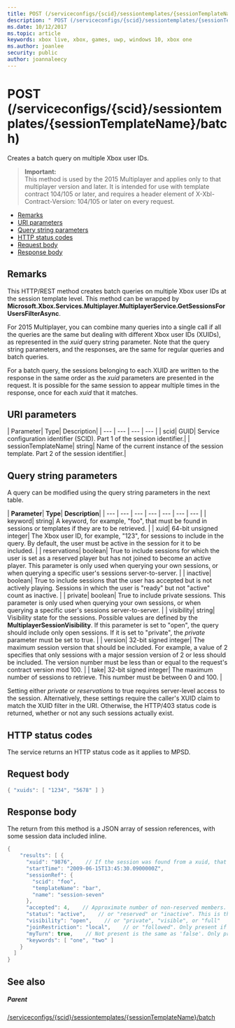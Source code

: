 ```yaml
---
title: POST (/serviceconfigs/{scid}/sessiontemplates/{sessionTemplateName}/batch)
description: " POST (/serviceconfigs/{scid}/sessiontemplates/{sessionTemplateName}/batch)"
ms.date: 10/12/2017
ms.topic: article
keywords: xbox live, xbox, games, uwp, windows 10, xbox one
ms.author: joanlee
security: public
author: joannaleecy
---
```


# POST (/serviceconfigs/{scid}/sessiontemplates/{sessionTemplateName}/batch)
Creates a batch query on multiple Xbox user IDs.

> **Important:**  
> This method is used by the 2015 Multiplayer and applies only to that multiplayer version and later. It is intended for use with template contract 104/105 or later, and requires a header element of X-Xbl-Contract-Version: 104/105 or later on every request.

  * [Remarks](#ID4ET)
  * [URI parameters](#ID4EKB)
  * [Query string parameters](#ID4EVB)
  * [HTTP status codes](#ID4EGF)
  * [Request body](#ID4ENF)
  * [Response body](#ID4EWF)

<a id="ID4ET"></a>


## Remarks

This HTTP/REST method creates batch queries on multiple Xbox user IDs at the session template level. This method can be wrapped by **Microsoft.Xbox.Services.Multiplayer.MultiplayerService.GetSessionsForUsersFilterAsync**.

For 2015 Multiplayer, you can combine many queries into a single call if all the queries are the same but dealing with different Xbox user IDs (XUIDs), as represented in the *xuid* query string parameter. Note that the query string parameters, and the responses, are the same for regular queries and batch queries.

For a batch query, the sessions belonging to each XUID are written to the response in the same order as the *xuid* parameters are presented in the request. It is possible for the same session to appear multiple times in the response, once for each *xuid* that it matches.

<a id="ID4EKB"></a>


## URI parameters

| Parameter| Type| Description|
| --- | --- | --- | --- |
| scid| GUID| Service configuration identifier (SCID). Part 1 of the session identifier.|
| sessionTemplateName| string| Name of the current instance of the session template. Part 2 of the session identifier.|

<a id="ID4EVB"></a>


## Query string parameters

A query can be modified using the query string parameters in the next table.

| <b>Parameter</b>| <b>Type</b>| <b>Description</b>|
| --- | --- | --- | --- | --- | --- | --- |
| keyword| string| A keyword, for example, "foo", that must be found in sessions or templates if they are to be retrieved. |
| xuid| 64-bit unsigned integer| The Xbox user ID, for example, "123", for sessions to include in the query. By default, the user must be active in the session for it to be included. |
| reservations| boolean| True to include sessions for which the user is set as a reserved player but has not joined to become an active player. This parameter is only used when querying your own sessions, or when querying a specific user's sessions server-to-server. |
| inactive| boolean| True to include sessions that the user has accepted but is not actively playing. Sessions in which the user is "ready" but not "active" count as inactive. |
| private| boolean| True to include private sessions. This parameter is only used when querying your own sessions, or when querying a specific user's sessions server-to-server. |
| visibility| string| Visibility state for the sessions. Possible values are defined by the <b>MultiplayerSessionVisibility</b>. If this parameter is set to "open", the query should include only open sessions. If it is set to "private", the <i>private</i> parameter must be set to true. |
| version| 32-bit signed integer| The maximum session version that should be included. For example, a value of 2 specifies that only sessions with a major session version of 2 or less should be included. The version number must be less than or equal to the request's contract version mod 100. |
| take| 32-bit signed integer| The maximum number of sessions to retrieve. This number must be between 0 and 100. |


Setting either *private* or *reservations* to true requires server-level access to the session. Alternatively, these settings require the caller's XUID claim to match the XUID filter in the URI. Otherwise, the HTTP/403 status code is returned, whether or not any such sessions actually exist.

<a id="ID4EGF"></a>


## HTTP status codes
The service returns an HTTP status code as it applies to MPSD.  
<a id="ID4ENF"></a>


## Request body


```cpp
{ "xuids": [ "1234", "5678" ] }

```


<a id="ID4EWF"></a>


## Response body

The return from this method is a JSON array of session references, with some session data included inline.


```cpp
{
    "results": [ {
      "xuid": "9876",    // If the session was found from a xuid, that xuid.
      "startTime": "2009-06-15T13:45:30.0900000Z",
      "sessionRef": {
        "scid": "foo",
        "templateName": "bar",
        "name": "session-seven"
      },
      "accepted": 4,    // Approximate number of non-reserved members.
      "status": "active",    // or "reserved" or "inactive". This is the state of the user in the session, not the session itself. Only present if the session was found using a xuid.
      "visibility": "open",    // or "private", "visible", or "full"
      "joinRestriction": "local",    // or "followed". Only present if 'visibility' is "open" or "full" and the session has a join restriction.
      "myTurn": true,    // Not present is the same as 'false'. Only present if the session was found using a xuid.
      "keywords": [ "one", "two" ]
    }
  ]
}
```


<a id="ID4EDG"></a>


## See also

<a id="ID4EFG"></a>


##### Parent

[/serviceconfigs/{scid}/sessiontemplates/{sessionTemplateName}/batch](uri-serviceconfigscidsessiontemplatessessiontemplatenamebatch.md)
